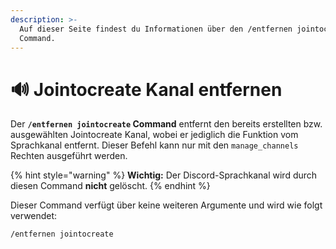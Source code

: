 ```yaml
---
description: >-
  Auf dieser Seite findest du Informationen über den /entfernen jointocreate
  Command.
---
```


# 🔊 Jointocreate Kanal entfernen

Der **`/entfernen jointocreate` Command** entfernt den bereits erstellten bzw. ausgewählten Jointocreate Kanal, wobei er jediglich die Funktion vom Sprachkanal entfernt. Dieser Befehl kann nur mit den `manage_channels` Rechten ausgeführt werden.

{% hint style="warning" %}
**Wichtig:** Der Discord-Sprachkanal wird durch diesen Command **nicht** gelöscht.
{% endhint %}

Dieser Command verfügt über keine weiteren Argumente und wird wie folgt verwendet:

```
/entfernen jointocreate
```
